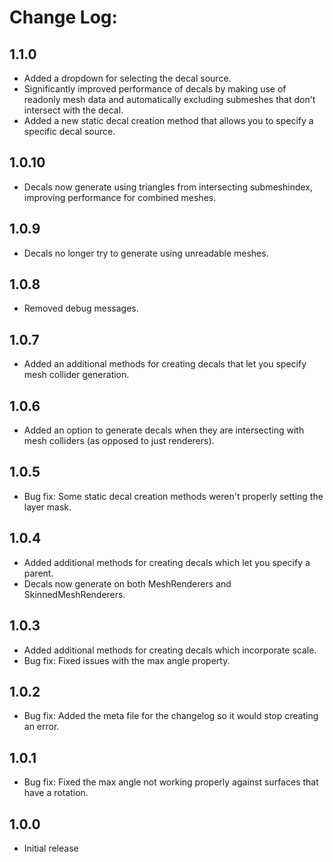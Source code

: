 # Change Log:

## 1.1.0
- Added a dropdown for selecting the decal source.
- Significantly improved performance of decals by making use of readonly mesh data and automatically excluding submeshes that don't intersect with the decal.
- Added a new static decal creation method that allows you to specify a specific decal source.

## 1.0.10
- Decals now generate using triangles from intersecting submeshindex, improving performance for combined meshes.

## 1.0.9
- Decals no longer try to generate using unreadable meshes.

## 1.0.8
- Removed debug messages.

## 1.0.7
- Added an additional methods for creating decals that let you specify mesh collider generation.

## 1.0.6
- Added an option to generate decals when they are intersecting with mesh colliders (as opposed to just renderers).

## 1.0.5
- Bug fix: Some static decal creation methods weren't properly setting the layer mask.

## 1.0.4
- Added additional methods for creating decals which let you specify a parent.
- Decals now generate on both MeshRenderers and SkinnedMeshRenderers.

## 1.0.3

- Added additional methods for creating decals which incorporate scale.
- Bug fix: Fixed issues with the max angle property.

## 1.0.2

- Bug fix: Added the meta file for the changelog so it would stop creating an error.

## 1.0.1

- Bug fix: Fixed the max angle not working properly against surfaces that have a rotation.

## 1.0.0

- Initial release
